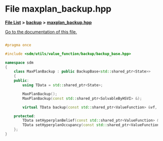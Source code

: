 
# File maxplan\_backup.hpp

[**File List**](files.md) **>** [**backup**](dir_803cd76b7b48fbc4f6eb3babc1175d51.md) **>** [**maxplan\_backup.hpp**](maxplan__backup_8hpp.md)

[Go to the documentation of this file.](maxplan__backup_8hpp.md) 


````cpp

#pragma once

#include <sdm/utils/value_function/backup/backup_base.hpp>

namespace sdm
{
    class MaxPlanBackup : public BackupBase<std::shared_ptr<State>>
    {
    public:
        using TData = std::shared_ptr<State>;

        MaxPlanBackup();
        MaxPlanBackup(const std::shared_ptr<SolvableByHSVI> &);

        virtual TData backup(const std::shared_ptr<ValueFunction> &vf, const std::shared_ptr<State> &state, const std::shared_ptr<Action> &action, number t);

    protected:
        TData setHyperplanBelief(const std::shared_ptr<ValueFunction> &vf, const std::shared_ptr<State> &state, const std::shared_ptr<Action> &action, number t);
        TData setHyperplanOccupancy(const std::shared_ptr<ValueFunction> &vf, const std::shared_ptr<State> &state, const std::shared_ptr<Action> &action, number t);
    };
}
````

